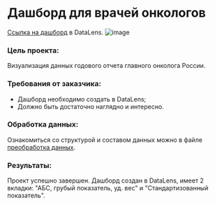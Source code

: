 # Дашборд для врачей онкологов  

[Cсылка на дашборд](https://datalens.yandex/3j5xlmyui870s) в DataLens.
![image](https://github.com/ang-lucky/pet_projects/blob/main/Images/dashboard/medical_data_dashboard.png?raw=true)

### Цель проекта:
Визуализация данных годового отчета главного онколога России. 

### Требования от заказчика:
- Дашборд необходимо создать в DataLens;
- Должно быть достаточно наглядно и интересно. 

### Обработка данных:
Ознакомиться со структурой и составом данных можно в файле [преобработка данных](https://github.com/ang-lucky/pet_projects/blob/main/medical_data_dashboard/%D0%9F%D1%80%D0%B5%D0%B4%D0%BE%D0%B1%D1%80%D0%B0%D0%B1%D0%BE%D1%82%D0%BA%D0%B0_%D0%B4%D0%B0%D0%BD%D0%BD%D1%8B%D1%85.ipynb). 

### Результаты:
Проект успешно завершен. 
Дашборд создан в DataLens, имеет 2 вкладки: "АБС, грубый показатель, уд. вес" и "Стандартизованный показатель".
